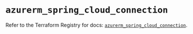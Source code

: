 # `azurerm_spring_cloud_connection`

Refer to the Terraform Registry for docs: [`azurerm_spring_cloud_connection`](https://registry.terraform.io/providers/hashicorp/azurerm/3.106.1/docs/resources/spring_cloud_connection).
